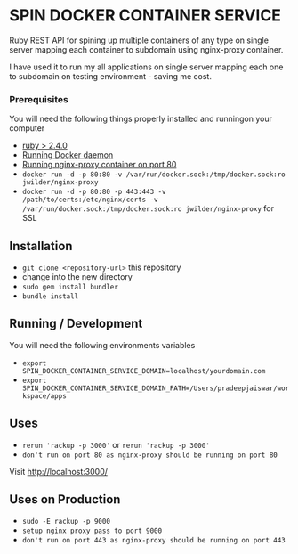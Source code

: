 # SPIN DOCKER CONTAINER SERVICE

Ruby REST API for spining up multiple containers of any type on single server mapping each container to subdomain using nginx-proxy container.

I have used it to run my all applications on single server mapping each one to subdomain on testing environment - saving me cost.

### Prerequisites ###

You will need the following things properly installed and runningon your computer

* [ruby > 2.4.0](https://cache.ruby-lang.org/pub/ruby/2.4/ruby-2.4.0.tar.gz)
* [Running Docker daemon](https://docs.docker.com/engine/installation/)
* [Running nginx-proxy container on port 80](https://github.com/jwilder/nginx-proxy)
* `docker run -d -p 80:80 -v /var/run/docker.sock:/tmp/docker.sock:ro jwilder/nginx-proxy` 
* `docker run -d -p 80:80 -p 443:443 -v /path/to/certs:/etc/nginx/certs -v /var/run/docker.sock:/tmp/docker.sock:ro jwilder/nginx-proxy` for SSL

## Installation

* `git clone <repository-url>` this repository
* change into the new directory
* `sudo gem install bundler`
* `bundle install`

## Running / Development

You will need the following environments variables

* `export SPIN_DOCKER_CONTAINER_SERVICE_DOMAIN=localhost/yourdomain.com`
* `export SPIN_DOCKER_CONTAINER_SERVICE_DOMAIN_PATH=/Users/pradeepjaiswar/workspace/apps`

## Uses

* `rerun 'rackup -p 3000'` or `rerun 'rackup -p 3000'`
* `don't run on port 80 as nginx-proxy should be running on port 80`

Visit [http://localhost:3000/](http://localhost:3000/)

## Uses on Production

* `sudo -E rackup -p 9000`
* `setup nginx proxy pass to port 9000`
* `don't run on port 443 as nginx-proxy should be running on port 443`







